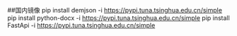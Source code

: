 ##国内镜像
pip install demjson -i https://pypi.tuna.tsinghua.edu.cn/simple
pip install python-docx -i https://pypi.tuna.tsinghua.edu.cn/simple
pip install FastApi  -i https://pypi.tuna.tsinghua.edu.cn/simple